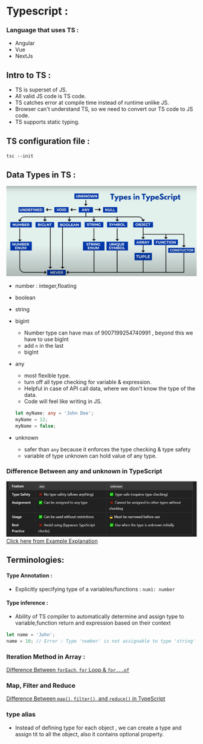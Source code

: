 # Typescript :

### Language that uses TS :

- Angular
- Vue
- NextJs

## Intro to TS :

- TS is superset of JS.
- All valid JS code is TS code.
- TS catches error at compile time instead of runtime unlike JS.
- Browser can't understand TS, so we need to convert our TS code to JS code.
- TS supports static typing.

## TS configuration file :

`tsc --init`

## Data Types in TS :

![Alt text](images/dataTypes.png)

- number : integer,floating
- boolean
- string
- bigint
  - Number type can have max of 9007199254740991 , beyond this we have to use bigInt
  - add `n` in the last
  - bigInt
- any

  - most flexible type.
  - turn off all type checking for variable & expression.
  - Helpful in case of API call data, where we don't know the type of the data.
  - Code will feel like writing in JS.

  ```ts
  let myName: any = 'John Doe';
  myName = 12;
  myName = false;
  ```

- unknown
  - safer than `any` because it enforces the type checking & type safety
  - variable of type unknown can hold value of any type.

### Difference Between any and unknown in TypeScript

![Alt text](images/any_unknown.png)
[Click here from Example Explanation](./src/4-any_unknown.ts)

## Terminologies:

#### Type Annotation :

- Explicitly specifying type of a variables/functions : `num1: number`

#### Type inference :

- Ability of TS compiler to automatically determine and assign type to variable,function return and expression based on their context

```ts
let name = 'John';
name = 10; // Error : Type 'number' is not assignable to type 'string'
```

### Iteration Method in Array :

[Difference Between `forEach`, `for` Loop & `for...of`](./src/9-different-for-loop.md)

### Map, Filter and Reduce

[Difference Between `map()`, `filter()`, and `reduce()` in TypeScript](./src/10-map-filter-reduce.md)


### type alias 
- Instead of defining type for each object , we can create a type and assign tit to all the object, also it contains optional property.